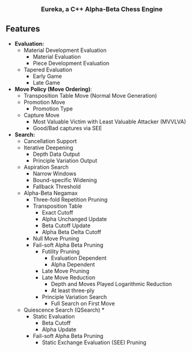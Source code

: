 <h3 align="center">
	Eureka, a C++ Alpha-Beta Chess Engine
</h3>
</p>

## Features
* **Evaluation:**
  * Material Development Evaluation
    * Material Evaluation
    * Piece Development Evaluation
  * Tapered Evaluation
    * Early Game
    * Late Game
* **Move Policy (Move Ordering)**:
  * Transposition Table Move (Normal Move Generation)
  * Promotion Move
    * Promotion Type
  * Capture Move
    * Most Valuable Victim with Least Valuable Attacker (MVVLVA)
    * Good/Bad captures via SEE
* **Search:**
  * Cancellation Support
  * Iterative Deepening
    * Depth Data Output
    * Principle Variation Output
  * Aspiration Search
    * Narrow Windows
    * Bound-specific Widening
    * Fallback Threshold
  * Alpha-Beta Negamax
    * Three-fold Repetition Pruning
    * Transposition Table
      * Exact Cutoff
      * Alpha Unchanged Update
      * Beta Cutoff Update
      * Alpha Beta Delta Cutoff
    * Null Move Pruning
    * Fail-soft Alpha Beta Pruning
      * Futility Pruning
        * Evaluation Dependent
        * Alpha Dependent
      * Late Move Pruning
      * Late Move Reduction
        * Depth and Moves Played Logarithmic Reduction
        * At least three-ply
      * Principle Variation Search
        * Full Search on First Move 
  * Quiescence Search (QSearch)
    * 
    * Static Evaluation
      * Beta Cutoff
      * Alpha Update
    * Fail-soft Alpha Beta Pruning
      * Static Exchange Evaluation (SEE) Pruning

